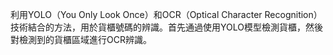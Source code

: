 利用YOLO（You Only Look Once）和OCR（Optical Character Recognition）技術結合的方法，用於貨櫃號碼的辨識。首先通過使用YOLO模型檢測貨櫃，然後對檢測到的貨櫃區域進行OCR辨識。
